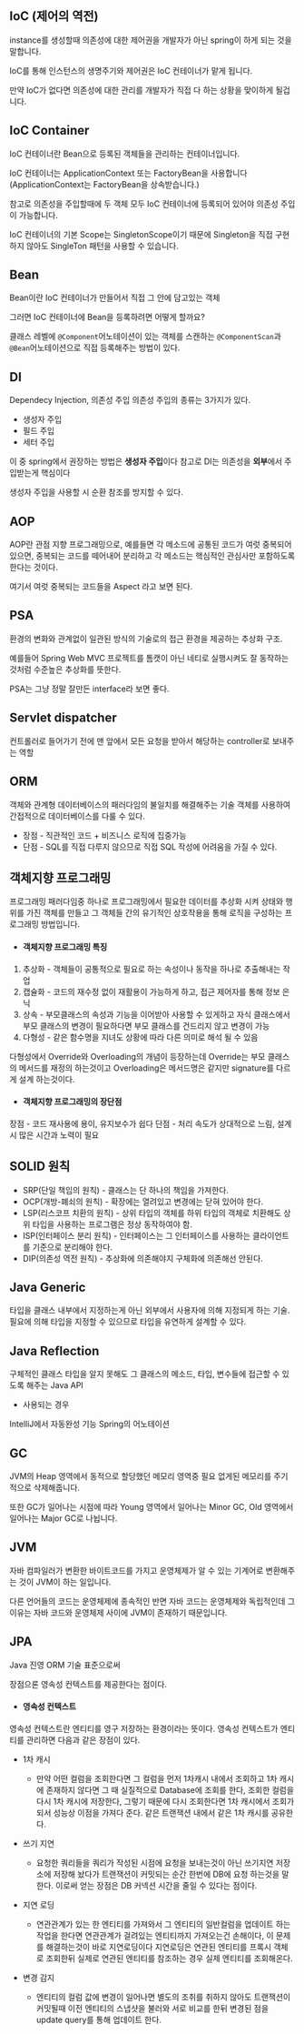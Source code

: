## IoC (제어의 역전)
instance를 생성할때 의존성에 대한 제어권을 개발자가 아닌 spring이 하게 되는 것을 말합니다.

IoC를 통해 인스턴스의 생명주기와 제어권은 IoC 컨테이너가 맡게 됩니다.

만약 IoC가 없다면 의존성에 대한 관리를 개발자가 직접 다 하는 상황을 맞이하게 될겁니다.

## IoC Container
IoC 컨테이너란 Bean으로 등록된 객체들을 관리하는 컨테이너입니다.

IoC 컨테이너는 ApplicationContext 또는 FactoryBean을 사용합니다 (ApplicationContext는 FactoryBean을 상속받습니다.)

참고로 의존성을 주입할때에 두 객체 모두 IoC 컨테이너에 등록되어 있어야 의존성 주입이 가능합니다. 

IoC 컨테이너의 기본 Scope는 SingletonScope이기 때문에 Singleton을 직접 구현하지 않아도 SingleTon 패턴을 사용할 수 있습니다.

## Bean
Bean이란 IoC 컨테이너가 만들어서 직접 그 안에 담고있는 객체

그러면 IoC 컨테이너에 Bean을 등록하려면 어떻게 할까요? 

클래스 레벨에 `@Component`어노테이션이 있는 객체를 스캔하는 `@ComponentScan`과 `@Bean`어노테이션으로 직접 등록해주는 방법이 있다.

## DI 
Dependecy Injection, 의존성 주입
의존성 주입의 종류는 3가지가 있다.
* 생성자 주입
* 필드 주입
* 세터 주입

이 중 spring에서 권장하는 방법은 **생성자 주입**이다
참고로 DI는 의존성을 **외부**에서 주입받는게 핵심이다

생성자 주입을 사용할 시 순환 참조를 방지할 수 있다.

## AOP
AOP란 관점 지향 프로그래밍으로,
예를들면 각 메소드에 공통된 코드가 여럿 중복되어 있으면, 중복되는 코드를
떼어내어 분리하고 각 메소드는 핵심적인 관심사만 포함하도록 한다는 것이다.

여기서 여럿 중복되는 코드들을 Aspect 라고 보면 된다.

## PSA
환경의 변화와 관계없이 일관된 방식의 기술로의 접근 환경을 제공하는 추상화 구조.

예를들어 Spring Web MVC 프로젝트를 톰캣이 아닌 네티로 실행시켜도 잘 동작하는 것처럼 수준높은 추상화를 뜻한다.

PSA는 그냥 정말 잘만든 interface라 보면 좋다.

## Servlet dispatcher
컨트롤러로 들어가기 전에 맨 앞에서 모든 요청을 받아서 해당하는 controller로 보내주는 역할

## ORM
객체와 관계형 데이터베이스의 패러다임의 불일치를 해결해주는 기술
객체를 사용하여 간접적으로 데이터베이스를 다룰 수 있다.

* 장점 - 직관적인 코드 + 비즈니스 로직에 집중가능
* 단점 - SQL를 직접 다루지 않으므로 직접 SQL 작성에 어려움을 가질 수 있다.

## 객체지향 프로그래밍
프로그래밍 패러다임중 하나로
프로그래밍에서 필요한 데이터를 추상화 시켜 상태와 행위를 가진 객체를 만들고
그 객체들 간의 유기적인 상호작용을 통해 로직을 구성하는 프로그래밍 방법입니다.

* #### 객체지향 프로그래밍 특징
1. 추상화 - 객체들이 공통적으로 필요로 하는 속성이나 동작을 하나로 추출해내는 작업
2. 캡슐화 - 코드의 재수정 없이 재활용이 가능하게 하고, 접근 제어자를 통해 정보 은닉
3. 상속 - 부모클래스의 속성과 기능을 이어받아 사용할 수 있게하고 자식 클래스에서 부모 클래스의 변경이 필요하다면 부모 클래스를 건드리지 않고 변경이 가능
4. 다형성 - 같은 함수명을 지녀도 상황에 따라 다른 의미로 해석 될 수 있음

다형성에서 Override와 Overloading의 개념이 등장하는데
Override는 부모 클래스의 메서드를 재정의 하는것이고
Overloading은 메서드명은 같지만 signature를 다르게 설계 하는것이다.

* #### 객체지향 프로그래밍의 장단점
장점 - 코드 재사용에 용이, 유지보수가 쉽다
단점 - 처리 속도가 상대적으로 느림, 설계시 많은 시간과 노력이 필요

## SOLID 원칙
* SRP(단일 책임의 원칙) - 클래스는 단 하나의 책임을 가져한다.
* OCP(개방-폐쇠의 원칙) - 확장에는 열려있고 변경에는 닫혀 있어야 한다.
* LSP(리스코프 치환의 원칙) - 상위 타입의 객체를 하위 타입의 객체로 치환해도 상위 타입을 사용하는 프로그램은 정상 동작하여야 함.
* ISP(인터페이스 분리 원칙) - 인터페이스는 그 인터페이스를 사용하는 클라이언트를 기준으로 분리해야 한다.
* DIP(의존성 역전 원칙) - 추상화에 의존해야지 구체화에 의존해선 안된다.

## Java Generic
타입을 클래스 내부에서 지정하는게 아닌 외부에서 사용자에 의해 지정되게 하는 기술.
필요에 의해 타입을 지정할 수 있으므로 타입을 유연하게 설계할 수 있다.

## Java Reflection
구체적인 클래스 타입을 알지 못해도 그 클래스의 메소드, 타입, 변수들에 접근할 수 있도록 해주는 Java API

* 사용되는 경우

IntelliJ에서 자동완성 기능
Spring의 어노테이션

## GC
JVM의 Heap 영역에서 동적으로 할당했던 메모리 영역중 필요 없게된 메모리를 주기적으로 삭제해줍니다.

또한 GC가 일어나는 시점에 따라 Young 영역에서 일어나는 Minor GC, Old 영역에서 일어나는 Major GC로 나뉩니다.

## JVM
자바 컴파일러가 변환한 바이트코드를 가지고
운영체제가 알 수 있는 기계어로 변환해주는 것이 JVM이 하는 일입니다.

다른 언어들의 코드는 운영체제에 종속적인 반면 자바 코드는 운영체제와 독립적인데 그 이유는 자바 코드와 운영체제 사이에 JVM이 존재하기 때문입니다.

## JPA
Java 진영 ORM 기술 표준으로써

장점으론 영속성 컨텍스트를 제공한다는 점이다.
* #### 영속성 컨텍스트
영속성 컨텍스트란 엔티티를 영구 저장하는 환경이라는 뜻이다.
영속성 컨텍스트가 엔티티를 관리하면 다음과 같은 장점이 있다.

* 1차 캐시
    * 만약 어떤 컬럼을 조회한다면 그 컬럼을 먼저 1차캐시 내에서 조회하고 1차 캐시에 존재하지 않다면 그 때 실질적으로 Database에 조회를 한다, 조회한 컬럼을 다시 1차 캐시에 저장한다, 그렇기 때문에 다시 조회한다면 1차 캐시에서 조회가 되서 성능상 이점을 가져다 준다. 같은 트랜잭션 내에서 같은 1차 캐시를 공유한다.

* 쓰기 지연
    * 요청한 쿼리들을 쿼리가 작성된 시점에 요청을 보내는것이 아닌 쓰기지연 저장소에 저장해 놨다가 트랜잭션이 커밋되는 순간 한번에 DB에 요청 하는것을 말한다. 이로써 얻는 장점은 DB 커넥션 시간을 줄일 수 있다는 점이다. 

* 지연 로딩
    * 연관관계가 있는 한 엔티티를 가져와서 그 엔티티의 일반컬럼을 업데이트 하는 작업을 한다면 연관관계가 걸려있는 엔티티까지 가져오는건 손해이다, 이 문제를 해결하는것이 바로 지연로딩이다 지연로딩은 연관된 엔티티를 프록시 객체로 조회한뒤 실제로 연관된 엔티티를 참조하는 경우 실제 엔티티를 조회해온다.

* 변경 감지
    * 엔티티의 컬럼 값에 변경이 일어나면 별도의 조취를 취하지 않아도 트랜잭션이 커밋될때 이전 엔티티의 스냅샷을 불러와 서로 비교를 한뒤 변경된 점을 update query를 통해 업데이트 한다.
